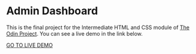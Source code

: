 # Admin Dashboard

This is the final project for the Intermediate HTML and CSS module of
[The Odin Project](https://www.theodinproject.com/). You can see a live demo in the link below.

[GO TO LIVE DEMO](https://francocalvo.github.io/odin-dashboard/) 

